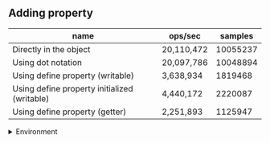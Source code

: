 ## Adding property

|name|ops/sec|samples|
|-|-|-|
|Directly in the object|20,110,472|10055237|
|Using dot notation|20,097,786|10048894|
|Using define property (writable)|3,638,934|1819468|
|Using define property initialized (writable)|4,440,172|2220087|
|Using define property (getter)|2,251,893|1125947|


<details>
<summary>Environment</summary>

* __Machine:__ linux x64 | 4 vCPUs | 15.2GB Mem
* __Run:__ Mon May 13 2024 18:29:16 GMT+0000 (Coordinated Universal Time)
</details>

<!--
{"environment":{"platform":"linux","arch":"x64","cpus":4,"totalMemory":15.245216369628906},"benchmarks":[{"name":"Directly in the object","opsSec":20110472.75313418,"samples":10055237},{"name":"Using dot notation","opsSec":20097786.914686237,"samples":10048894},{"name":"Using define property (writable)","opsSec":3638934.7627641843,"samples":1819468},{"name":"Using define property initialized (writable)","opsSec":4440172.312742899,"samples":2220087},{"name":"Using define property (getter)","opsSec":2251893.8783949693,"samples":1125947}]}-->
